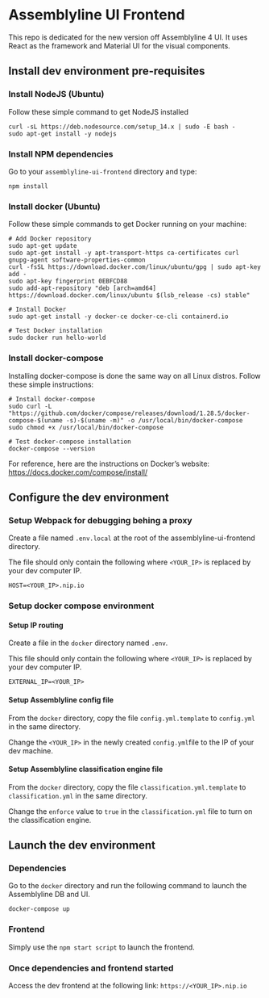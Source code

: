 # Assemblyline UI Frontend

This repo is dedicated for the new version off Assemblyline 4 UI. It uses React as the framework and Material UI for the visual components.

## Install dev environment pre-requisites

### Install NodeJS (Ubuntu)

Follow these simple command to get NodeJS installed

    curl -sL https://deb.nodesource.com/setup_14.x | sudo -E bash -
    sudo apt-get install -y nodejs

### Install NPM dependencies

Go to your `assemblyline-ui-frontend` directory and type:

    npm install

### Install docker (Ubuntu)

Follow these simple commands to get Docker running on your machine:

    # Add Docker repository
    sudo apt-get update
    sudo apt-get install -y apt-transport-https ca-certificates curl gnupg-agent software-properties-common
    curl -fsSL https://download.docker.com/linux/ubuntu/gpg | sudo apt-key add -
    sudo apt-key fingerprint 0EBFCD88
    sudo add-apt-repository "deb [arch=amd64] https://download.docker.com/linux/ubuntu $(lsb_release -cs) stable"

    # Install Docker
    sudo apt-get install -y docker-ce docker-ce-cli containerd.io

    # Test Docker installation
    sudo docker run hello-world

### Install docker-compose

Installing docker-compose is done the same way on all Linux distros. Follow these simple instructions:

    # Install docker-compose
    sudo curl -L "https://github.com/docker/compose/releases/download/1.28.5/docker-compose-$(uname -s)-$(uname -m)" -o /usr/local/bin/docker-compose
    sudo chmod +x /usr/local/bin/docker-compose

    # Test docker-compose installation
    docker-compose --version

For reference, here are the instructions on Docker’s website: <https://docs.docker.com/compose/install/>

## Configure the dev environment

### Setup Webpack for debugging behing a proxy

Create a file named `.env.local` at the root of the assemblyline-ui-frontend directory.

The file should only contain the following where `<YOUR_IP>` is replaced by your dev computer IP.

    HOST=<YOUR_IP>.nip.io

### Setup docker compose environment

#### Setup IP routing

Create a file in the `docker` directory named `.env`.

This file should only contain the following where `<YOUR_IP>` is replaced by your dev computer IP.

    EXTERNAL_IP=<YOUR_IP>

#### Setup Assemblyline config file

From the `docker` directory, copy the file `config.yml.template` to `config.yml` in the same directory.

Change the `<YOUR_IP>` in the newly created `config.yml`file to the IP of your dev machine.

#### Setup Assemblyline classification engine file

From the `docker` directory, copy the file `classification.yml.template` to `classification.yml` in the same directory.

Change the `enforce` value to `true` in the `classification.yml` file to turn on the classification engine.

## Launch the dev environment

### Dependencies

Go to the `docker` directory and run the following command to launch the Assemblyline DB and UI.

    docker-compose up

### Frontend

Simply use the `npm start script` to launch the frontend.

### Once dependencies and frontend started

Access the dev frontend at the following link: `https://<YOUR_IP>.nip.io`
